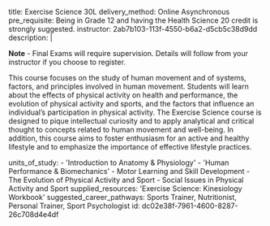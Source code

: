 title: Exercise Science 30L
delivery_method: Online Asynchronous
pre_requisite: Being in Grade 12 and having the Health Science 20 credit is strongly suggested.
instructor: 2ab7b103-113f-4550-b6a2-d5cb5c38d9dd
description: |
  <p><strong>Note</strong> - Final Exams will require supervision.  Details will follow from your instructor if you choose to register.</p>
  
  <p>This course focuses on the study of human movement and of systems, factors, and principles involved in human movement. Students will learn about the effects of physical activity on health and performance, the evolution of physical activity and sports, and the factors that influence an individual’s participation in physical activity.
  The Exercise Science course is designed to pique intellectual curiosity and to apply analytical and critical thought to concepts related to human movement and well-being. In addition, this course aims to foster enthusiasm for an active and healthy lifestyle and to emphasize the importance of effective lifestyle practices.</p>
units_of_study:
  - 'Introduction to Anatomy & Physiology'
  - 'Human Performance & Biomechanics'
  - Motor Learning and Skill Development
  - The Evolution of Physical Activity and Sport
  - Social Issues in Physical Activity and Sport
supplied_resources: 'Exercise Science: Kinesiology Workbook'
suggested_career_pathways: Sports Trainer, Nutritionist, Personal Trainer, Sport Psychologist
id: dc02e38f-7961-4600-8287-26c708d4e4df
